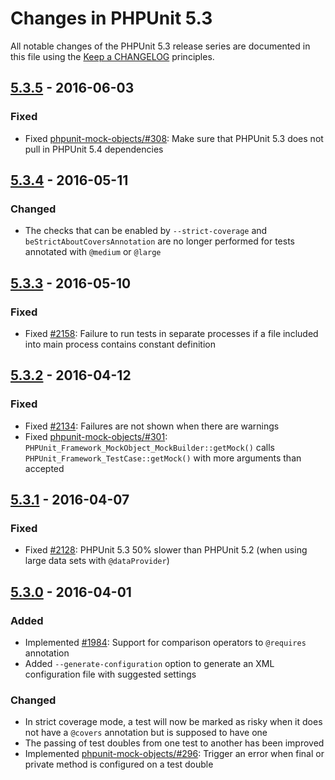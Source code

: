 # Changes in PHPUnit 5.3

All notable changes of the PHPUnit 5.3 release series are documented in this file using the [Keep a CHANGELOG](http://keepachangelog.com/) principles.

## [5.3.5] - 2016-06-03

### Fixed

* Fixed [phpunit-mock-objects/#308](http://github.com/sebastianbergmann/phpunit-mock-objects/issues/308): Make sure that PHPUnit 5.3 does not pull in PHPUnit 5.4 dependencies

## [5.3.4] - 2016-05-11

### Changed

* The checks that can be enabled by `--strict-coverage` and `beStrictAboutCoversAnnotation` are no longer performed for tests annotated with `@medium` or `@large`

## [5.3.3] - 2016-05-10

### Fixed

* Fixed [#2158](http://github.com/sebastianbergmann/phpunit/issues/2158): Failure to run tests in separate processes if a file included into main process contains constant definition

## [5.3.2] - 2016-04-12

### Fixed

* Fixed [#2134](http://github.com/sebastianbergmann/phpunit/issues/2134): Failures are not shown when there are warnings
* Fixed [phpunit-mock-objects/#301](http://github.com/sebastianbergmann/phpunit-mock-objects/issues/301): `PHPUnit_Framework_MockObject_MockBuilder::getMock()` calls `PHPUnit_Framework_TestCase::getMock()` with more arguments than accepted

## [5.3.1] - 2016-04-07

### Fixed

* Fixed [#2128](http://github.com/sebastianbergmann/phpunit/issues/2128): PHPUnit 5.3 50% slower than PHPUnit 5.2 (when using large data sets with `@dataProvider`)

## [5.3.0] - 2016-04-01

### Added

* Implemented [#1984](http://github.com/sebastianbergmann/phpunit/issues/1984): Support for comparison operators to `@requires` annotation
* Added `--generate-configuration` option to generate an XML configuration file with suggested settings

### Changed

* In strict coverage mode, a test will now be marked as risky when it does not have a `@covers` annotation but is supposed to have one
* The passing of test doubles from one test to another has been improved
* Implemented [phpunit-mock-objects/#296](http://github.com/sebastianbergmann/phpunit-mock-objects/issues/296): Trigger an error when final or private method is configured on a test double

[5.3.5]: http://github.com/sebastianbergmann/phpunit/compare/5.3.4...5.3.5
[5.3.4]: http://github.com/sebastianbergmann/phpunit/compare/5.3.3...5.3.4
[5.3.3]: http://github.com/sebastianbergmann/phpunit/compare/5.3.2...5.3.3
[5.3.2]: http://github.com/sebastianbergmann/phpunit/compare/5.3.1...5.3.2
[5.3.1]: http://github.com/sebastianbergmann/phpunit/compare/5.3.0...5.3.1
[5.3.0]: http://github.com/sebastianbergmann/phpunit/compare/5.2...5.3.0

